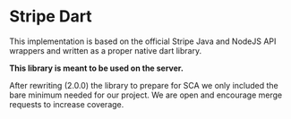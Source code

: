 # Stripe Dart

This implementation is based on the official Stripe Java and NodeJS API wrappers
and written as a proper native dart library.

**This library is meant to be used on the server.**

After rewriting (2.0.0) the library to prepare for SCA we only included the bare
minimum needed for our project. We are open and encourage merge requests to
increase coverage.